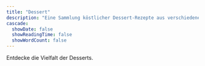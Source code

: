 ```yaml
---
title: "Dessert"
description: "Eine Sammlung köstlicher Dessert-Rezepte aus verschiedenen Ländern."
cascade:
  showDate: false
  showReadingTime: false
  showWordCount: false
---
```


Entdecke die Vielfalt der Desserts.

